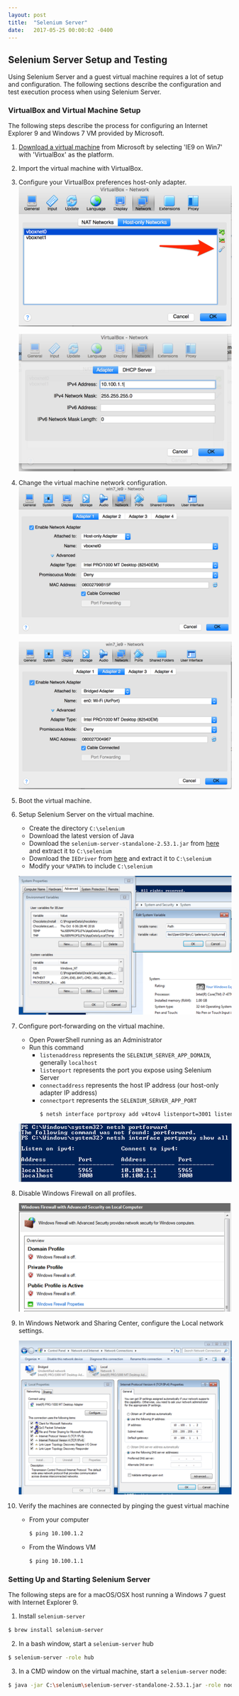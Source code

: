 ```yaml
---
layout: post
title:  "Selenium Server"
date:   2017-05-25 00:00:02 -0400
---
```


## Selenium Server Setup and Testing

Using Selenium Server and a guest virtual machine requires a lot of setup and configuration. The following sections describe the configuration and test execution process when using Selenium Server.

### VirtualBox and Virtual Machine Setup

The following steps describe the process for configuring an Internet Explorer 9 and Windows 7 VM provided by Microsoft.

1. [Download a virtual machine](https://developer.microsoft.com/en-us/microsoft-edge/tools/vms/) from Microsoft by selecting 'IE9 on Win7' with 'VirtualBox' as the platform.

2. Import the virtual machine with VirtualBox.

3. Configure your VirtualBox preferences host-only adapter.
    ![](/assets/images/virtualbox_hostonly.png)

    ![](/assets/images/virtualbox_hostonly_config.png)

4. Change the virtual machine network configuration.
    ![](/assets/images/guest_machine_adapter_1.png)

    ![](/assets/images/guest_machine_adapter_2.png)

5. Boot the virtual machine.

6. Setup Selenium Server on the virtual machine.
    - Create the directory `C:\selenium`
    - Download the latest version of Java
    - Download the `selenium-server-standalone-2.53.1.jar` from [here](http://selenium-release.storage.googleapis.com/index.html?path=2.53/) and extract it to `C:\selenium`
    - Download the `IEDriver` from [here](http://www.seleniumhq.org/download/) and extract it to `C:\selenium`
    - Modify your `%PATH%` to include `C:\selenium`

    ![](/assets/images/windows_path.png)

7. Configure port-forwarding on the virtual machine.
    - Open PowerShell running as an Administrator
    - Run this command
        * `listenaddress` represents the `SELENIUM_SERVER_APP_DOMAIN`, generally `localhost`
        * `listenport` represents the port you expose using Selenium Server
        * `connectaddress` represents the host IP address (our host-only adapter IP address)
        * `connectport` represents the `SELENIUM_SERVER_APP_PORT`
          ```bash
          $ netsh interface portproxy add v4tov4 listenport=3001 listenaddress=localhost connectport=3001 connectaddress=10.100.1.1
          ```

    ![](/assets/images/windows_portforward_config.png)

8. Disable Windows Firewall on all profiles.

    ![](/assets/images/windows_firewall.png)

9. In Windows Network and Sharing Center, configure the Local network settings.

    ![](/assets/images/windows_local_network.png)

10. Verify the machines are connected by pinging the guest virtual machine
    - From your computer
        ```bash
        $ ping 10.100.1.2
        ```
    - From the Windows VM
        ```bash
        $ ping 10.100.1.1
        ```

### Setting Up and Starting Selenium Server

The following steps are for a macOS/OSX host running a Windows 7 guest with Internet Explorer 9.

1. Install `selenium-server`
  ```bash
  $ brew install selenium-server
  ```

2. In a bash window, start a `selenium-server` hub
  ```bash
  $ selenium-server -role hub
  ```

3. In a CMD window on the virtual machine, start a `selenium-server` node:
  ```bash
  $ java -jar C:\selenium\selenium-server-standalone-2.53.1.jar -role node -hub http://10.100.1.1:4444/grid/register  -maxSession 15 -browser browserName="internet explorer",version=ANY,platform=WINDOWS,maxInstances=5 -Dwebdriver=C:\selenium\IEDriverServer.exe -port 5556
  ```
